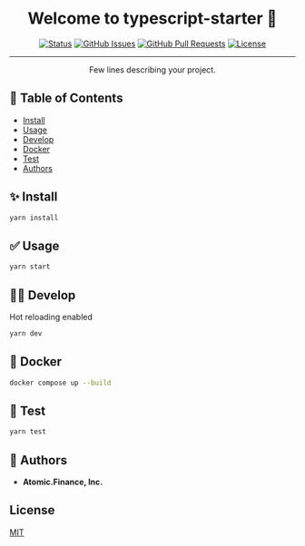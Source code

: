 <h1 align="center">Welcome to typescript-starter 👋</h1>

<div align="center">

[![Status](https://img.shields.io/badge/status-active-success.svg)]()
[![GitHub Issues](https://img.shields.io/github/issues/atomicfinance/typescript-starter.svg)](https://github.com/atomicfinance/typescript-starter/issues)
[![GitHub Pull Requests](https://img.shields.io/github/issues-pr/atomicfinance/typescript-starter.svg)](https://github.com/atomicfinance/typescript-starter/pulls)
[![License](https://img.shields.io/badge/license-MIT-blue.svg)](/LICENSE)

</div>

---

<p align="center"> Few lines describing your project.
    <br> 
</p>

## 📝 Table of Contents

- [Install](#✨-install)
- [Usage](#✅-usage)
- [Develop](#👨‍💻-develop)
- [Docker](#🚀-docker)
- [Test](#🔧-test)
- [Authors](#👤-authors)

## ✨ Install

```sh
yarn install
```

## ✅ Usage

```sh
yarn start
```

## 👨‍💻 Develop

Hot reloading enabled

```sh
yarn dev
```

## 🚀 Docker

```sh
docker compose up --build
```

## 🔧 Test

```sh
yarn test
```

## 👤 Authors

- **Atomic.Finance, Inc.**

## License

[MIT](https://choosealicense.com/licenses/mit/)
